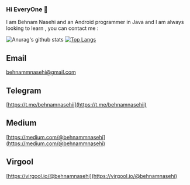 ### Hi EveryOne 👋

I am Behnam Nasehi and an Android programmer in Java and I am always looking to learn , you can contact me  :

![Anurag's github stats](https://github-readme-stats.vercel.app/api?username=behnamnasehi&show_icons=true&theme=graywhite) [![Top Langs](https://github-readme-stats.vercel.app/api/top-langs/?username=behnamnasehi)](https://github.com/anuraghazra/github-readme-stats)


## Email

behnammnasehi@gmail.com

## Telegram

[https://t.me/behnamnasehii](https://t.me/behnamnasehii)

## Medium

[https://medium.com/@behnammnasehi](https://medium.com/@behnammnasehi)

## Virgool

[https://virgool.io/@behnamnasehi](https://virgool.io/@behnamnasehi)
